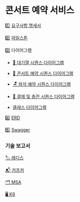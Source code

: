 # 콘서트 예약 서비스

1️⃣ [요구사항 명세서](https://github.com/dohee789/concert-reservation/blob/main/docs/Requirements.md)

2️⃣ [마일스톤](https://github.com/users/dohee789/projects/2)

3️⃣ 다이어그램
  - [👥 대기열 시퀀스 다이어그램](https://github.com/dohee789/concert-reservation/blob/main/docs/QueueFacade.mermaid)
  - [🎫 콘서트 예약 시퀀스 다이어그램](https://github.com/dohee789/concert-reservation/blob/main/docs/ReservationService.mermaid)
  - [🪑 좌석 예약 시퀀스 다이어그램](https://github.com/dohee789/concert-reservation/blob/main/docs/SeatService.mermaid)
  - [💸 결제 및 충전 시퀀스 다이어그램](https://github.com/dohee789/concert-reservation/blob/main/docs/TransactionFacade.mermaid)
  

  - [클래스 다이어그램](https://github.com/dohee789/concert-reservation/blob/main/docs/ClassDiagram.mermaid)
    
4️⃣ [ERD](https://github.com/dohee789/concert-reservation/blob/main/docs/ERD.mermaid)

5️⃣ [Swagger](https://github.com/dohee789/concert-reservation/blob/main/docs/swagger.md)

### 기술 보고서
[🏷️ 레디스](https://github.com/dohee789/concert-reservation/blob/main/docs/Redis.md)

[📬 카프카](https://github.com/dohee789/concert-reservation/blob/main/docs/Kafka.md)

[🗂️ MSA](https://github.com/dohee789/concert-reservation/blob/main/docs/MSA.md)

[🖥️ K6](https://github.com/dohee789/concert-reservation/blob/main/docs/monitoring.md)
